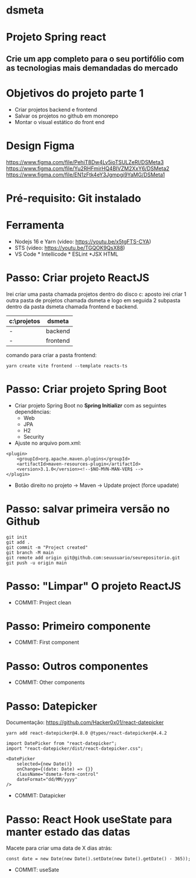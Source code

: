 # dsmeta
# Projeto Spring react
## Crie um app completo para o seu portifólio com as tecnologias mais demandadas do mercado

# Objetivos do projeto parte 1
* Criar projetos backend e frontend
* Salvar os projetos no github em monorepo
* Montar o visual estático do front end

# Design Figma
https://www.figma.com/file/PehiT8Dw4Lv5ioTSULZeRI/DSMeta3
https://www.figma.com/file/Yu2RHFmirHQ4BIVZM2XxY6/DSMeta2
https://www.figma.com/file/EN1zFtk4eY3Jgmpgi9YaMG/DSMeta1

# Pré-requisito: Git instalado

# Ferramenta

* Nodejs 16 e Yarn (video: https://youtu.be/x5tgFTS-CYA)
* STS (vídeo: https://youtu.be/TGQOK9QsX88)
* VS Code
\*  Intellicode
\*  ESLint
\*JSX HTML  <tags/>

# Passo: Criar projeto ReactJS

Irei criar uma pasta chamada projetos dentro do disco c: aposto irei criar 1 outra pasta de projetos chamada dsmeta e logo em seguida 2 subpasta dentro da pasta dsmeta chamada frontend e backend.

c:\projetos | dsmeta
------------|--------
       -    |backend
       -    |frontend

comando para criar a pasta frontend:
~~~ 
yarn create vite frontend --template reacts-ts
~~~~
# Passo: Criar projeto Spring Boot


* Criar projeto Spring Boot no **Spring Initializr** com as seguintes dependências:
     -    Web
     -    JPA
     -    H2
     -    Security
* Ajuste no arquivo pom.xml:
~~~~
<plugin>
	<groupId>org.apache.maven.plugins</groupId>
	<artifactId>maven-resources-plugin</artifactId>
	<version>3.1.0</version><!--$NO-MVN-MAN-VER$ -->
</plugin>
~~~~
* Botão direito no projeto -> Maven -> Update project (force upadate)

# Passo: salvar primeira versão no Github
~~~~
git init
git add .
git commit -m "Project created"
git branch -M main
git remote add origin git@github.com:seuusuario/seurepositorio.git
git push -u origin main
~~~~
# Passo: "Limpar" O projeto ReactJS

* COMMIT: Project clean
# Passo: Primeiro componente

* COMMIT: First component
# Passo: Outros componentes

* COMMIT: Other components
# Passo: Datepicker

Documentação: https://github.com/Hacker0x01/react-datepicker
~~~~
yarn add react-datepicker@4.8.0 @types/react-datepicker@4.4.2
~~~~
~~~~
import DatePicker from "react-datepicker";
import "react-datepicker/dist/react-datepicker.css";
~~~~
~~~~
<DatePicker
    selected={new Date()}
    onChange={(date: Date) => {}}
    className="dsmeta-form-control"
    dateFormat="dd/MM/yyyy"
/>
~~~~
* COMMIT: Datapicker

# Passo: React Hook useState para manter estado das datas
Macete para criar uma data de X dias atrás:
~~~~
const date = new Date(new Date().setDate(new Date().getDate() - 365));
~~~~
* COMMIT: useSate
